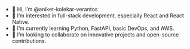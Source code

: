 - 👋 Hi, I’m @aniket-kolekar-verantos
- 👀 I’m interested in full-stack development, especially React and React Native.
- 🌱 I’m currently learning Python, FastAPI, basic DevOps, and AWS.
- 💞️ I’m looking to collaborate on innovative projects and open-source contributions.

<!---
aniket-kolekar-verantos/aniket-kolekar-verantos is a ✨ special ✨ repository because its `README.md` (this file) appears on your GitHub profile.
You can click the Preview link to take a look at your changes.
--->
